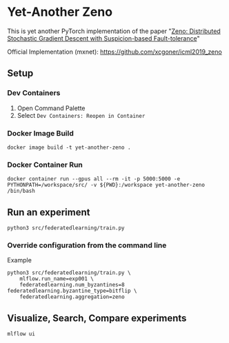 # Yet-Another Zeno

This is yet another PyTorch implementation of the paper "[Zeno: Distributed Stochastic Gradient Descent with Suspicion-based Fault-tolerance](https://proceedings.mlr.press/v97/xie19b.html)"

Official Implementation (mxnet): <https://github.com/xcgoner/icml2019_zeno>

## Setup

### Dev Containers

1. Open Command Palette
2. Select `Dev Containers: Reopen in Container`

### Docker Image Build

```
docker image build -t yet-another-zeno .
```

### Docker Container Run

```
docker container run --gpus all --rm -it -p 5000:5000 -e PYTHONPATH=/workspace/src/ -v ${PWD}:/workspace yet-another-zeno /bin/bash
```

## Run an experiment

```
python3 src/federatedlearning/train.py
```

### Override configuration from the command line

Example

```
python3 src/federatedlearning/train.py \
    mlflow.run_name=exp001 \
    federatedlearning.num_byzantines=8 federatedlearning.byzantine_type=bitflip \
    federatedlearning.aggregation=zeno
```

## Visualize, Search, Compare experiments

```
mlflow ui
```